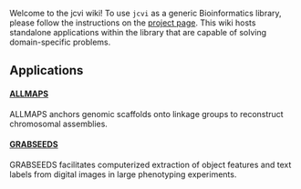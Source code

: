 Welcome to the jcvi wiki! To use `jcvi` as a generic Bioinformatics library, please follow the instructions on the [project page](https://github.com/tanghaibao/jcvi/). This wiki hosts standalone applications within the library that are capable of solving domain-specific problems.

## Applications

#### [ALLMAPS](wiki/ALLMAPS)
ALLMAPS anchors genomic scaffolds onto linkage groups to reconstruct chromosomal assemblies.

#### [GRABSEEDS](wiki/GRABSEEDS)
GRABSEEDS facilitates computerized extraction of object features and text labels from digital images in large phenotyping experiments. 